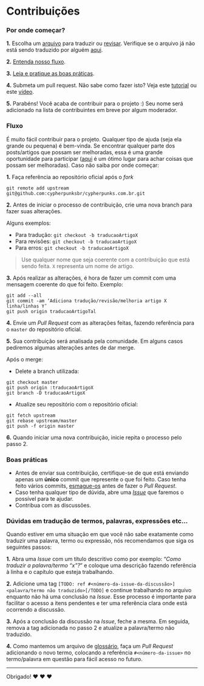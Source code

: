 # Contribuições

### Por onde começar?

**1.** Escolha um [arquivo](https://github.com/cypherpunksbr/cypherpunks.com.br/tree/master/todo) para traduzir ou [revisar](https://github.com/cypherpunksbr/cypherpunks.com.br/tree/master/posts). Verifique se o arquivo já não está sendo traduzido por alguém [aqui](https://github.com/cypherpunksbr/cypherpunks.com.br/blob/master/todo/README.md). 

**2.** [Entenda nosso fluxo](#fluxo).

**3.** [Leia e pratique as boas práticas](#boas-pr%C3%A1ticas).

**4.** Submeta um pull request. Não sabe como fazer isto? Veja este [tutorial](https://#) ou este [vídeo](https://#).

**5.** Parabéns! Você acaba de contribuir para o projeto :) Seu nome será adicionado na lista de contribuintes em breve por algum moderador.

### Fluxo

É muito fácil contribuir para o projeto. Qualquer tipo de ajuda (seja ela grande ou pequena) é bem-vinda. Se encontrar qualquer parte dos posts/artigos que possam ser melhoradas, essa é uma grande oportunidade para participar ([aqui](https://github.com/cypherpunksbr/cypherpunks.com.br/issues?q=is%3Aopen+is%3Aissue+label%3Amelhorias) é um ótimo lugar para achar coisas que possam ser melhoradas). Caso não saiba por onde começar:

**1.** Faça referência ao repositório oficial após o _fork_

```
git remote add upstream git@github.com:cypherpunksbr/cypherpunks.com.br.git
```

**2.** Antes de iniciar o processo de contribuição, crie uma nova branch para fazer suas alterações.

Alguns exemplos:

- Para tradução: `git checkout -b traducaoArtigoX`
- Para revisões: `git checkout -b traducaoArtigoX`
- Para erros: `git checkout -b traducaoArtigoX`

> Use qualquer nome que seja coerente com a contribuição que está sendo feita.
> `X` representa um nome de artigo.

**3.** Após realizar as alterações, é hora de fazer um commit com uma mensagem coerente do que foi feito. Exemplo:

```
git add --all
git commit -am ‘Adiciona tradução/revisão/melhoria artigo X linha/linhas Y’
git push origin traducaoArtigoTal
```

**4.** Envie um _Pull Request_ com as alterações feitas, fazendo referência para o `master` do repositório oficial.

**5.** Sua contribuição será analisada pela comunidade. Em alguns casos pediremos algumas alterações antes de dar merge.

Após o merge:

- Delete a branch utilizada:

```
git checkout master
git push origin :traducaoArtigoX
git branch -D traducaoArtigoX
```

- Atualize seu repositório com o repositório oficial:

```
git fetch upstream
git rebase upstream/master
git push -f origin master
```

**6.** Quando iniciar uma nova contribuição, inicie repita o processo pelo passo 2.

### Boas práticas

- Antes de enviar sua contribuição, certifique-se de que está enviando apenas um **único** commit que represente o que foi feito. Caso tenha feito vários commits, [esmague-os](http://gitready.com/advanced/2009/02/10/squashing-commits-with-rebase.html) antes de fazer o _Pull Request_.
- Caso tenha qualquer tipo de dúvida, abre uma [_Issue_](https://github.com/cypherpunksbr/cypherpunks.com.br/issues) que faremos o possível para te ajudar.
- Contribua com as discussões.


### Dúvidas em tradução de termos, palavras, expressões etc…

Quando estiver em uma situação em que você não sabe exatamente como traduzir uma palavra, termo ou expressão, nós recomendamos que siga os seguintes passos:

**1.** Abra uma _Issue_ com um título descritivo como por exemplo: “_Como traduzir a palavra/termo “x”?_” e coloque uma descrição fazendo referência à linha e o capítulo que esteja trabalhando.

**2.** Adicione uma tag `[TODO: ref #<número-da-issue-da-discussão>]<palavra/termo não traduzido>[/TODO]` e continue trabalhando no arquivo enquanto não há uma conclusão na _Issue_. Esse processo é importante para facilitar o acesso a itens pendentes e ter uma referência clara onde está ocorrendo a discussão.

**3.** Após a conclusão da discussão na _Issue_, feche a mesma. Em seguida, remova a tag adicionada no passo 2 e atualize a palavra/termo não traduzido.

**4.** Como mantemos um arquivo de [glossário](https://github.com/braziljs/eloquente-javascript/blob/master/glossario.md), faça um _Pull Request_ adicionando o novo termo, colocando a referência `#<número-da-issue>` no termo/palavra em questão para fácil acesso no futuro.

***

Obrigado! :heart: :heart: :heart:

